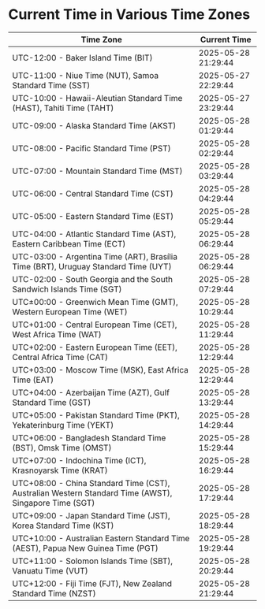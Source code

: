 # Current Time in Various Time Zones

| Time Zone | Current Time |
|-----------|--------------|
| UTC-12:00 - Baker Island Time (BIT) | 2025-05-28 21:29:44 |
| UTC-11:00 - Niue Time (NUT), Samoa Standard Time (SST) | 2025-05-27 22:29:44 |
| UTC-10:00 - Hawaii-Aleutian Standard Time (HAST), Tahiti Time (TAHT) | 2025-05-27 23:29:44 |
| UTC-09:00 - Alaska Standard Time (AKST) | 2025-05-28 01:29:44 |
| UTC-08:00 - Pacific Standard Time (PST) | 2025-05-28 02:29:44 |
| UTC-07:00 - Mountain Standard Time (MST) | 2025-05-28 03:29:44 |
| UTC-06:00 - Central Standard Time (CST) | 2025-05-28 04:29:44 |
| UTC-05:00 - Eastern Standard Time (EST) | 2025-05-28 05:29:44 |
| UTC-04:00 - Atlantic Standard Time (AST), Eastern Caribbean Time (ECT) | 2025-05-28 06:29:44 |
| UTC-03:00 - Argentina Time (ART), Brasília Time (BRT), Uruguay Standard Time (UYT) | 2025-05-28 06:29:44 |
| UTC-02:00 - South Georgia and the South Sandwich Islands Time (SGT) | 2025-05-28 07:29:44 |
| UTC±00:00 - Greenwich Mean Time (GMT), Western European Time (WET) | 2025-05-28 10:29:44 |
| UTC+01:00 - Central European Time (CET), West Africa Time (WAT) | 2025-05-28 11:29:44 |
| UTC+02:00 - Eastern European Time (EET), Central Africa Time (CAT) | 2025-05-28 12:29:44 |
| UTC+03:00 - Moscow Time (MSK), East Africa Time (EAT) | 2025-05-28 12:29:44 |
| UTC+04:00 - Azerbaijan Time (AZT), Gulf Standard Time (GST) | 2025-05-28 13:29:44 |
| UTC+05:00 - Pakistan Standard Time (PKT), Yekaterinburg Time (YEKT) | 2025-05-28 14:29:44 |
| UTC+06:00 - Bangladesh Standard Time (BST), Omsk Time (OMST) | 2025-05-28 15:29:44 |
| UTC+07:00 - Indochina Time (ICT), Krasnoyarsk Time (KRAT) | 2025-05-28 16:29:44 |
| UTC+08:00 - China Standard Time (CST), Australian Western Standard Time (AWST), Singapore Time (SGT) | 2025-05-28 17:29:44 |
| UTC+09:00 - Japan Standard Time (JST), Korea Standard Time (KST) | 2025-05-28 18:29:44 |
| UTC+10:00 - Australian Eastern Standard Time (AEST), Papua New Guinea Time (PGT) | 2025-05-28 19:29:44 |
| UTC+11:00 - Solomon Islands Time (SBT), Vanuatu Time (VUT) | 2025-05-28 20:29:44 |
| UTC+12:00 - Fiji Time (FJT), New Zealand Standard Time (NZST) | 2025-05-28 21:29:44 |
